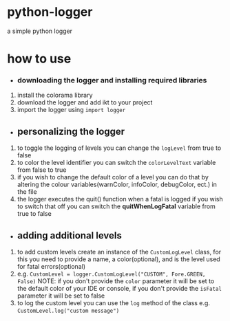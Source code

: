 # python-logger
a simple python logger

# how to use

* ### downloading the logger and installing required libraries

1. install the colorama library
2. download the logger and add ikt to your project
3. import the logger using `import logger`
* ## personalizing the logger

1. to toggle the logging of levels you can change the `logLevel` from true to false
2. to color the level identifier you can switch the `colorLevelText` variable from false to true
3. if you wish to change the default color of a level you can do that by altering the colour variables(warnColor, infoColor, debugColor, ect.) in the file
4. the logger executes the quit() function when a fatal is logged if you wish to switch that off you can switch the **quitWhenLogFatal** variable from true to false
* ## adding additional levels

1. to add custom levels create an instance of the `CustomLogLevel` class, for this you need to provide a name, a color(optional), and is the level used for fatal errors(optional)
2. e.g. `CustomLevel = logger.CustomLogLevel("CUSTOM", Fore.GREEN, False)` NOTE: if you don't provide the `color` parameter it will be set to the default color of your IDE or console, if you don't provide the `isFatal` parameter it will be set to false
3. to log the custom level you can use the `log` method of the class e.g. `CustomLevel.log("custom message")`

